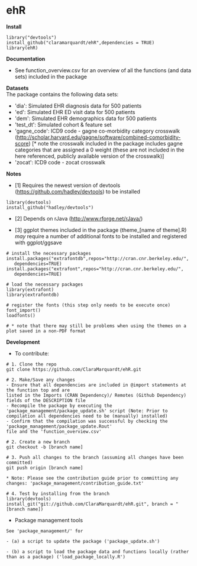 # ehR

**Install** 

```
library("devtools")  
install_github("claramarquardt/ehR",dependencies = TRUE)    
library(ehR)
```  
**Documentation**
- See function_overview.csv for an overview of all the functions (and data sets) included in the package 

**Datasets**  
The package contains the following data sets:
- 'dia': Simulated EHR diagnosis data for 500 patients
- 'ed': Simulated EHR ED visit data for 500 patients
- 'dem': Simulated EHR demographics data for 500 patients
- 'test_dt': Simulated cohort & feature set
- 'gagne_code': ICD9 code - gagne co-morbidity category crosswalk (http://scholar.harvard.edu/gagne/software/combined-comorbidity-score) [* note the crosswalk included in the package includes gagne categories that are assigned a 0 weight (these are not included in the here referenced, publicly available version of the crosswalk)]
- 'zocat': ICD9 code - zocat crosswalk

**Notes**
- [1] Requires the newest version of devtools (https://github.com/hadley/devtools) to be installed
```
library(devtools)  
install_github("hadley/devtools")
```
- [2] Depends on rJava (http://www.rforge.net/rJava/)

- [3] ggplot themes included in the package (theme_[name of theme].R) *may* require a number of additional fonts to be installed and registered with ggplot/ggsave

````
# install the necessary packages
install.packages("extrafontdb",repos="http://cran.cnr.berkeley.edu/", 
   dependencies=TRUE)
install.packages("extrafont",repos="http://cran.cnr.berkeley.edu/", 
   dependencies=TRUE)

# load the necessary packages
library(extrafont)
library(extrafontdb)

# register the fonts (this step only needs to be execute once)
font_import()
loadfonts()

# * note that there may still be problems when using the themes on a plot saved in a non-PDF format

````

**Development**

- To contribute:
````
# 1. Clone the repo
git clone https://github.com/ClaraMarquardt/ehR.git

# 2. Make/Save any changes 
- Ensure that all dependencies are included in @import statements at the function top and are 
listed in the Imports (CRAN Dependency)/ Remotes (Github Dependency) fields of the DESCRIPTION file
- Recompile the package by executing the 'package_management/package_update.sh' script (Note: Prior to 
compilation all dependencies need to be (manually) installed)
- Confirm that the compilation was successful by checking the 'package_management/package_update.Rout' 
file and the 'function_overview.csv'

# 2. Create a new branch
git checkout -b [branch name]

# 3. Push all changes to the branch (assuming all changes have been committed)
git push origin [branch name]

* Note: Please see the contribution guide prior to committing any changes: 'package_management/contribution_guide.txt'

# 4. Test by installing from the branch
library(devtools)
install_git("git://github.com/ClaraMarquardt/ehR.git", branch = "[branch name])
````

- Package management tools
````
See 'package_management/' for 

- (a) a script to update the package ('package_update.sh')

- (b) a script to load the package data and functions locally (rather 
than as a package) ('load_package_locally.R') 

````